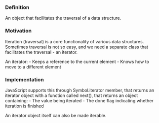 ### Definition

An object that facilitates the traversal of a data structure.

### Motivation

Iteration (traversal) is a core functionality of various data structures.
Sometimes traversal is not so easy, and we need a separate class that facilitates the traversal - an iterator.

An iterator:
    - Keeps a reference to the current element
    - Knows how to move to a different element

### Implementation

JavaScript supports this through Symbol.iterator member, that returns an iterator object with a function called next(), that returns an object containing:
    - The value being iterated
    - The done flag indicating whether iteration is finished

An iterator object itself can also be made iterable.